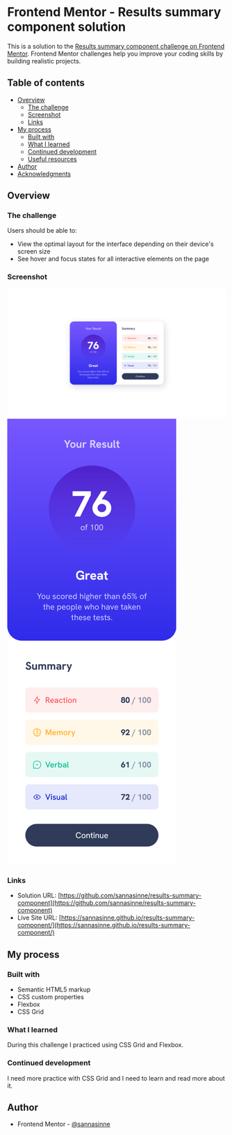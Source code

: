# Frontend Mentor - Results summary component solution

This is a solution to the [Results summary component challenge on Frontend Mentor](https://www.frontendmentor.io/challenges/results-summary-component-CE_K6s0maV). Frontend Mentor challenges help you improve your coding skills by building realistic projects. 

## Table of contents

- [Overview](#overview)
  - [The challenge](#the-challenge)
  - [Screenshot](#screenshot)
  - [Links](#links)
- [My process](#my-process)
  - [Built with](#built-with)
  - [What I learned](#what-i-learned)
  - [Continued development](#continued-development)
  - [Useful resources](#useful-resources)
- [Author](#author)
- [Acknowledgments](#acknowledgments)

## Overview

### The challenge

Users should be able to:

- View the optimal layout for the interface depending on their device's screen size
- See hover and focus states for all interactive elements on the page

### Screenshot

![](./assets/images/screenshot-desktop.png)
![](./assets/images/screenshot-mobile.png)

### Links

- Solution URL: [https://github.com/sannasinne/results-summary-component](https://github.com/sannasinne/results-summary-component)
- Live Site URL: [https://sannasinne.github.io/results-summary-component/](https://sannasinne.github.io/results-summary-component/)

## My process

### Built with

- Semantic HTML5 markup
- CSS custom properties
- Flexbox
- CSS Grid

### What I learned

During this challenge I practiced using CSS Grid and Flexbox.

### Continued development

I need more practice with CSS Grid and I need to learn and read more about it.

## Author

- Frontend Mentor - [@sannasinne](https://www.frontendmentor.io/profile/sannasinne)
